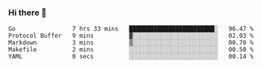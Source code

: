 ### Hi there 👋

<!--
**yeya24/yeya24** is a ✨ _special_ ✨ repository because its `README.md` (this file) appears on your GitHub profile.

Here are some ideas to get you started:

- 🔭 I’m currently working on ...
- 🌱 I’m currently learning ...
- 👯 I’m looking to collaborate on ...
- 🤔 I’m looking for help with ...
- 💬 Ask me about ...
- 📫 How to reach me: ...
- 😄 Pronouns: ...
- ⚡ Fun fact: ...
-->

<!--START_SECTION:waka-->

```text
Go                7 hrs 33 mins   ████████████████████████░   96.47 %
Protocol Buffer   9 mins          ▓░░░░░░░░░░░░░░░░░░░░░░░░   02.03 %
Markdown          3 mins          ▒░░░░░░░░░░░░░░░░░░░░░░░░   00.70 %
Makefile          2 mins          ░░░░░░░░░░░░░░░░░░░░░░░░░   00.50 %
YAML              0 secs          ░░░░░░░░░░░░░░░░░░░░░░░░░   00.14 %
```

<!--END_SECTION:waka-->
